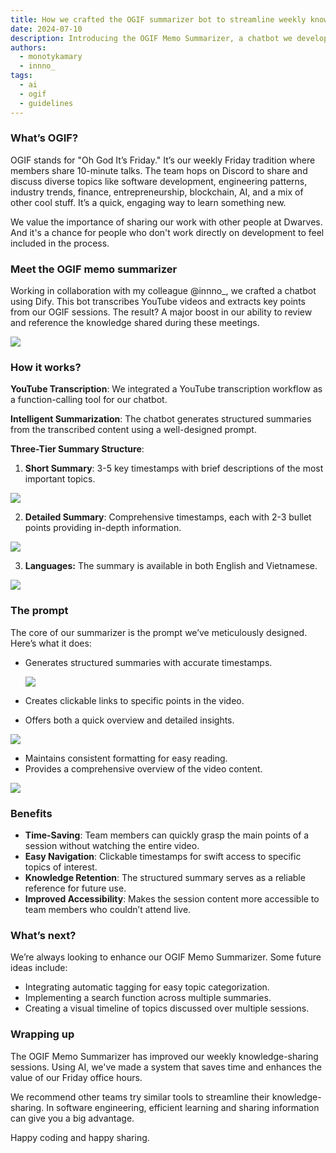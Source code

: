 ```yaml
---
title: How we crafted the OGIF summarizer bot to streamline weekly knowledge-sharing
date: 2024-07-10
description: Introducing the OGIF Memo Summarizer, a chatbot we developed using Dify in collaboration with @innno_. This tool transcribes YouTube videos and extracts key points from our Oh God It’s Friday (OGIF) sessions. By providing both short and detailed summaries in English and Vietnamese, it significantly enhances our ability to review and reference the diverse knowledge shared every Friday.
authors:
  - monotykamary
  - innno_
tags:
  - ai
  - ogif
  - guidelines
---
```


### What’s OGIF?
OGIF stands for "Oh God It’s Friday." It’s our weekly Friday tradition where members share 10-minute talks. The team hops on Discord to share and discuss diverse topics like software development, engineering patterns, industry trends, finance, entrepreneurship, blockchain, AI, and a mix of other cool stuff. It’s a quick, engaging way to learn something new.

We value the importance of sharing our work with other people at Dwarves. And it's a chance for people who don't work directly on development to feel included in the process.

### Meet the OGIF memo summarizer
Working in collaboration with my colleague @innno_, we crafted a chatbot using Dify. This bot transcribes YouTube videos and extracts key points from our OGIF sessions. The result? A major boost in our ability to review and reference the knowledge shared during these meetings.

![](assets/how-we-crafted-the-ogif-summarizer-bot-to-streamline-weekly-knowledge-sharing_crafting-ogif-summarize-bot-7.webp)

### How it works?
**YouTube Transcription**: We integrated a YouTube transcription workflow as a function-calling tool for our chatbot.

**Intelligent Summarization**: The chatbot generates structured summaries from the transcribed content using a well-designed prompt.

**Three-Tier Summary Structure**:

1. **Short Summary**: 3-5 key timestamps with brief descriptions of the most important topics.
    
  ![](assets/how-we-crafted-the-ogif-summarizer-bot-to-streamline-weekly-knowledge-sharing_crafting-ogif-summarize-bot-1.webp)
    
2. **Detailed Summary**: Comprehensive timestamps, each with 2-3 bullet points providing in-depth information.

  ![](assets/how-we-crafted-the-ogif-summarizer-bot-to-streamline-weekly-knowledge-sharing_crafting-ogif-summarize-bot-2.webp)

3. **Languages:** The summary is available in both English and Vietnamese.

  ![](assets/how-we-crafted-the-ogif-summarizer-bot-to-streamline-weekly-knowledge-sharing_crafting-ogif-summarize-bot-3.webp)

### The prompt
The core of our summarizer is the prompt we’ve meticulously designed. Here’s what it does:

- Generates structured summaries with accurate timestamps.
    
    ![](assets/how-we-crafted-the-ogif-summarizer-bot-to-streamline-weekly-knowledge-sharing_crafting-ogif-summarize-bot-4.webp)
    
- Creates clickable links to specific points in the video.
- Offers both a quick overview and detailed insights.

 ![](assets/how-we-crafted-the-ogif-summarizer-bot-to-streamline-weekly-knowledge-sharing_crafting-ogif-summarize-bot-5.webp)

- Maintains consistent formatting for easy reading.
- Provides a comprehensive overview of the video content.

![](assets/how-we-crafted-the-ogif-summarizer-bot-to-streamline-weekly-knowledge-sharing_crafting-ogif-summarize-bot-6.webp)

### Benefits
- **Time-Saving**: Team members can quickly grasp the main points of a session without watching the entire video.
- **Easy Navigation**: Clickable timestamps for swift access to specific topics of interest.
- **Knowledge Retention**: The structured summary serves as a reliable reference for future use.
- **Improved Accessibility**: Makes the session content more accessible to team members who couldn’t attend live.

### What’s next?
We’re always looking to enhance our OGIF Memo Summarizer. Some future ideas include:

- Integrating automatic tagging for easy topic categorization.
- Implementing a search function across multiple summaries.
- Creating a visual timeline of topics discussed over multiple sessions.

### Wrapping up
The OGIF Memo Summarizer has improved our weekly knowledge-sharing sessions. Using AI, we've made a system that saves time and enhances the value of our Friday office hours.

We recommend other teams try similar tools to streamline their knowledge-sharing. In software engineering, efficient learning and sharing information can give you a big advantage.

Happy coding and happy sharing.
